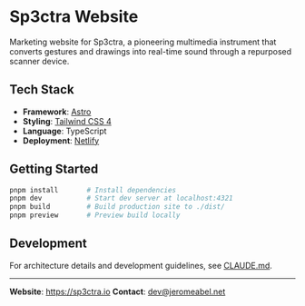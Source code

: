# Sp3ctra Website

Marketing website for Sp3ctra, a pioneering multimedia instrument that converts gestures and drawings into real-time sound through a repurposed scanner device.

## Tech Stack

- **Framework**: [Astro](https://astro.build)
- **Styling**: [Tailwind CSS 4](https://tailwindcss.com)
- **Language**: TypeScript
- **Deployment**: [Netlify](https://netlify.com)

## Getting Started

```bash
pnpm install       # Install dependencies
pnpm dev           # Start dev server at localhost:4321
pnpm build         # Build production site to ./dist/
pnpm preview       # Preview build locally
```

## Development

For architecture details and development guidelines, see [CLAUDE.md](./CLAUDE.md).

---

**Website**: <https://sp3ctra.io>
**Contact**: <dev@jeromeabel.net>
